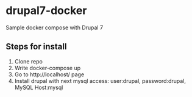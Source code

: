 # drupal7-docker
Sample docker compose with Drupal 7

## Steps for install
1. Clone repo
2. Write docker-compose up
3. Go to http://localhost/ page
4. Install drupal with next mysql access: user:drupal, password:drupal, MySQL Host:mysql

